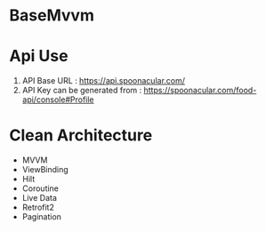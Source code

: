 # BaseMvvm


# Api Use 

1. API Base URL : https://api.spoonacular.com/
2. API Key can be generated from : https://spoonacular.com/food-api/console#Profile


 # Clean Architecture  
- MVVM
- ViewBinding
- Hilt
- Coroutine
- Live Data
- Retrofit2
- Pagination 

